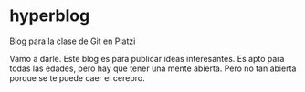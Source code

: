 # hyperblog
Blog para la clase de Git en Platzi

Vamo a darle. Este blog es para publicar ideas interesantes.
Es apto para todas las edades, pero hay que tener una mente abierta.
Pero no tan abierta porque se te puede caer el cerebro.